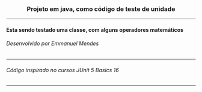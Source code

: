 <H3 align='center'> Projeto em java, como código de teste de unidade</H3>

---

#### Esta sendo testado uma classe, com alguns operadores matemáticos











###### Desenvolvido por Emmanuel Mendes

---

###### Código inspirado no cursos JUnit 5 Basics 16 

---
